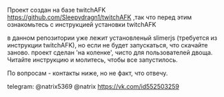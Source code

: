 Проект создан на базе twitchAFK https://github.com/Sleepydragn1/twitchAFK ,так что перед этим ознакомьтесь с инструкцией установки twitchAFK


в данном репозитории уже лежит установленый slimerjs (требуется из инструкции twitchAFK), но если не будет запускаться, что скачайте заново.
проект сделан 'на коленке', чисто для пользователей двоща. Читайте инструкцию и молитесь, чтобы все запустилось. 


По вопросам - контакты ниже, но не факт, что отвечу.


telegram: @natrix5369 @natrix
https://vk.com/id552503259
